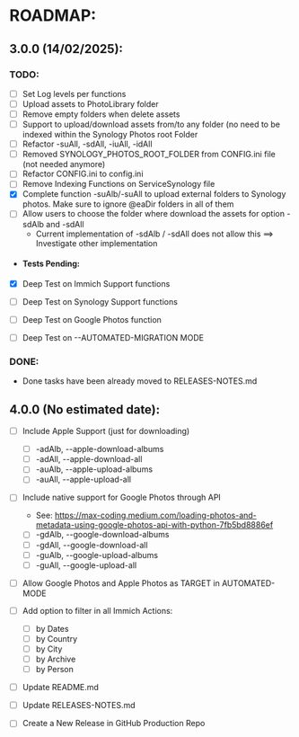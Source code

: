 # ROADMAP:

## 3.0.0 (14/02/2025):
### TODO:

- [ ] Set Log levels per functions
- [ ] Upload assets to PhotoLibrary folder
- [ ] Remove empty folders when delete assets
- [ ] Support to upload/download assets from/to any folder (no need to be indexed within the Synology Photos root Folder
- [ ] Refactor -suAll, -sdAll, -iuAll, -idAll
- [ ] Removed SYNOLOGY_PHOTOS_ROOT_FOLDER from CONFIG.ini file (not needed anymore)
- [ ] Refactor CONFIG.ini to config.ini
- [ ] Remove Indexing Functions on ServiceSynology file
- [x] Complete function -suAlb/-suAll to upload external folders to Synology photos. Make sure to ignore @eaDir folders in all of them
- [ ] Allow users to choose the folder where download the assets for option -sdAlb and -sdAll 
  - Current implementation of -sdAlb / -sdAll does not allow this ==> Investigate other implementation

- #### Tests Pending:
- [x] Deep Test on Immich Support functions
- [ ] Deep Test on Synology Support functions
- [ ] Deep Test on Google Photos function
- [ ] Deep Test on --AUTOMATED-MIGRATION MODE


### DONE:

- Done tasks have been already moved to RELEASES-NOTES.md

## 4.0.0 (No estimated date):
- [ ] Include Apple Support (just for downloading)
    - [ ] -adAlb, --apple-download-albums
    - [ ] -adAll, --apple-download-all
    - [ ] -auAlb, --apple-upload-albums
    - [ ] -auAll, --apple-upload-all
- [ ] Include native support for Google Photos through API
    - See: https://max-coding.medium.com/loading-photos-and-metadata-using-google-photos-api-with-python-7fb5bd8886ef
    - [ ] -gdAlb, --google-download-albums
    - [ ] -gdAll, --google-download-all
    - [ ] -guAlb, --google-upload-albums
    - [ ] -guAll, --google-upload-all
- [ ] Allow Google Photos and Apple Photos as TARGET in AUTOMATED-MODE
- [ ] Add option to filter in all Immich Actions:
    - [ ] by Dates
    - [ ] by Country
    - [ ] by City
    - [ ] by Archive
    - [ ] by Person
- [ ] Update README.md
- [ ] Update RELEASES-NOTES.md
- [ ] Create a New Release in GitHub Production Repo



